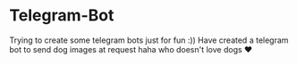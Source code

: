 # Telegram-Bot
Trying to create some telegram bots just for fun :))
Have created a telegram bot to send dog images at request haha who doesn't love dogs ❤️
